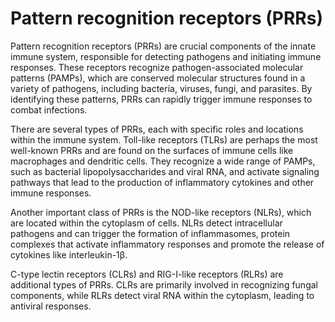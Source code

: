 <!--
source: gpt-40
tags: receptors molecular-patterns
-->

# Pattern recognition receptors (PRRs)

Pattern recognition receptors (PRRs) are crucial components of the innate immune system, responsible for detecting pathogens and initiating immune responses. These receptors recognize pathogen-associated molecular patterns (PAMPs), which are conserved molecular structures found in a variety of pathogens, including bacteria, viruses, fungi, and parasites. By identifying these patterns, PRRs can rapidly trigger immune responses to combat infections.

There are several types of PRRs, each with specific roles and locations within the immune system. Toll-like receptors (TLRs) are perhaps the most well-known PRRs and are found on the surfaces of immune cells like macrophages and dendritic cells. They recognize a wide range of PAMPs, such as bacterial lipopolysaccharides and viral RNA, and activate signaling pathways that lead to the production of inflammatory cytokines and other immune responses.

Another important class of PRRs is the NOD-like receptors (NLRs), which are located within the cytoplasm of cells. NLRs detect intracellular pathogens and can trigger the formation of inflammasomes, protein complexes that activate inflammatory responses and promote the release of cytokines like interleukin-1β.

C-type lectin receptors (CLRs) and RIG-I-like receptors (RLRs) are additional types of PRRs. CLRs are primarily involved in recognizing fungal components, while RLRs detect viral RNA within the cytoplasm, leading to antiviral responses.
